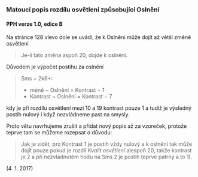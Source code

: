 ### Matoucí popis rozdílu osvětlení způsobující Oslnění

#### PPH verze 1.0, edice B

Na stránce 128 vlevo dole se uvádí, že k Oslnění může dojít až větší změně osvětlení
> Je-li tato změna aspoň 20, dojde k oslnění.

Důvodem je výpočet postihu za oslnění
> Sms + 2k6+:
>  - méně	~	Oslnění = Kontrast − 1
>  - Kontrast	~	Oslnění = Kontrast − 7

kdy je při rozdílu osvětlení mezi 10 a 19 kontrast pouze 1 a tudíž je výsledný postih nulový i když nezvládneme past na smysly.

Proto větu navrhujeme zrušit a přidat nový popis až za vzoreček, protože teprve tam se můžeme rozepsat o důvodu:

> Jak je vidět, pro Kontrast 1 je postih vždy nulový a k oslnění tak může dojít pouze pokud je rozdíl
*Kvalit osvětlení* alespoň 20, takže kontrast je 2 a při nezvládnutém hodu na Sms 2 je postih teprve patrný a to 1).

(4. 1. 2017)